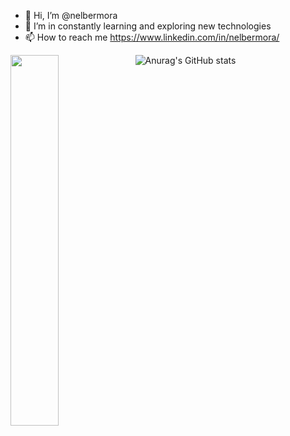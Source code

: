 - 👋 Hi, I’m @nelbermora
- 👀 I’m in constantly learning and exploring new technologies
- 📫 How to reach me https://www.linkedin.com/in/nelbermora/


![Anurag's GitHub stats](https://github-readme-stats.vercel.app/api?username=nelbermora&show_icons=true)
<img align="left" width="39%" src="https://github-readme-stats.vercel.app/api/top-langs/?username=nelbermora&layout=compact" />

<!---
nelbermora/nelbermora is a ✨ special ✨ repository because its `README.md` (this file) appears on your GitHub profile.
You can click the Preview link to take a look at your changes.
--->
